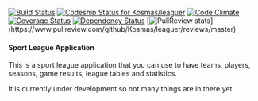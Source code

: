 [![Build Status](https://travis-ci.org/Kosmas/leaguer.png?branch=master)](https://travis-ci.org/Kosmas/leaguer)
[ ![Codeship Status for Kosmas/leaguer](https://codeship.com/projects/b38b2e50-2d20-0132-b42c-2ed46d809325/status?branch=master)](https://codeship.com/projects/39120)
[![Code Climate](https://codeclimate.com/github/Kosmas/leaguer.png)](https://codeclimate.com/github/Kosmas/leaguer)
[![Coverage Status](https://coveralls.io/repos/Kosmas/leaguer/badge.png?branch=master)](https://coveralls.io/r/Kosmas/leaguer?branch=master)
[![Dependency Status](https://gemnasium.com/Kosmas/leaguer.png)](https://gemnasium.com/Kosmas/leaguer)
[![PullReview stats](https://www.pullreview.com/github/Kosmas/leaguer/badges/master.svg?)](https://www.pullreview.com/github/Kosmas/leaguer/reviews/master)

#### Sport League Application

This is a sport league application that you can use to have teams, players, seasons, game results, league tables and statistics.

It is currently under development so not many things are in there yet.
